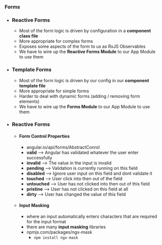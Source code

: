 ### Forms

- ### Reactive Forms

  - Most of the form logic is driven by configuration in a **component class file**
  - More appropriate for complex forms
  - Exposes some aspects of the form to us as RxJS Observables
  - We have to wire up the **Reactive Forms Module** to our App Module to use them

- ### Template Forms

  - Most of the form logic is driven by our config in our **component template file**
  - More appropriate for simple forms
  - Harder to deal with dynamic forms (adding / removing form elements)
  - We have to wire up the **Forms Module** to our App Module to use them

- ### Reactive Forms

  - #### Form Control Properties

    - angular.io/api/forms/AbstractConrol
    - **valid** --> Angular has validated whatever the user enter successfully
    - **invalid** --> The value in the input is invalid
    - **pending** --> Validation is currently running on this field
    - **disabled** --> Ignore user input on this field and dont validate it
    - **touched** --> User click into then out of the field
    - **untouched** --> User has not clicked into then out of this field
    - **pristine** --> User has not clicked on this field at all
    - **dirty** --> User has changed the value of this field

  - #### Input Masking
    - where an input automatically enters characters that are required for the input format
    - there are many **input masking** libraries
    - npmjs.com/packages/ngx-mask
      - `npm install ngx-mask`
